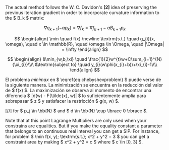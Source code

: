 The actual method follows the W. C. Davidon's **[2]** idea of preserving the previous iteration gradient in order to incorporate curvature information to the $ B_k $ matrix:

$$ 
  \nabla q_{k + 1} (-\alpha p_k) = \nabla f_k = \nabla f_{k + 1} - \alpha B_{k + 1} p_k
$$




$$
\begin{align}
  \min \quad f(x) \newline
  \textrm{s.t.} \quad g_{i}(x, \omega), \quad x \in \mathbb{R}, \quad \omega \in \Omega, \quad |\Omega| = \infty
\end{align}
$$


$$
\begin{align}
&\min_{w,b,\xi} \quad \frac{1}{2}w^{t}w+C\sum_{i=1}^{N}{\xi_{i}}\\\\
&\textrm{subject to} \quad y_{i}(w\phi(x_{i}+b))+\xi_{i}-1\\\\
\end{align}
$$


El problema _minimax_ en $ \eqref{eq:chebyshevproblem} $ puede verse de la siguiente manera. La minimización se encuentra en la reducción del valor de $ f(x) $. La maximización se observa al momento de encontrar una diferencia $ |d(w) - F(\tilde{x}, w)| $ lo suficientemente amplia para sobrepasar $ z $ y satisfacer la restricción $ g(x, w) $.

[//]
for $ p_j \in \bb{N} $ and $ d \in \bb{N} \cup \lbrace 0 \rbrace $. $$\tag*{$\Box$}$$

Note that at this point Lagrange Multipliers are only used when your constrains are equalities. But if you make the equality constant a parameter that belongs to an continuous real interval you can get a SIP. For instance, for problem $ \min f(x, y)\; \textrm{s.t.}\; x^2 + y^2 = 3 $ you can get a constraint area by making $ x^2 + y^2 = c $ where $ c \in [0, 3] $.